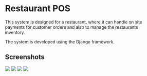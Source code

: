 <h1>Restaurant POS</h1>
<p>This system is designed for a restaurant, where it can handle on site payments for customer orders and also to manage the restaurants inventory.</p>
<p>The system is developed using the Django framework.</p>
<h2>Screenshots</h2>
<img src="https://user-images.githubusercontent.com/63863253/226094256-1b43faff-1a33-4714-bd59-7fc6d57b1de6.png">
<img src="https://user-images.githubusercontent.com/63863253/226094283-808b44af-6079-4801-8db6-f349d82de2fd.png">
<img src="https://user-images.githubusercontent.com/63863253/226649372-782e54c3-d8b6-481e-ac8c-896ed05ccb74.png">
<img src="https://user-images.githubusercontent.com/63863253/226649552-dce003e8-4389-42a0-9918-70aeae5e82a6.png">
